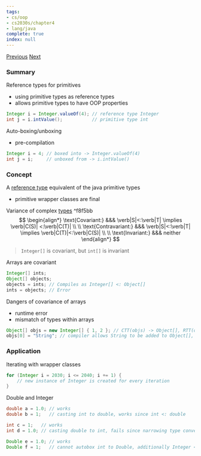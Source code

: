 ```yaml
---
tags:
- cs/oop
- cs2030s/chapter4
- lang/java
complete: true
index: null
---
```

[Previous](/labyrinth/notes/cs/cs2030s/class_abstraction)   [Next](/labyrinth/notes/cs/cs2030s/exceptions)
### Summary
Reference types for primitives
- using primitive types as reference types
- allows primitive types to have OOP properties
```java
Integer i = Integer.valueOf(4); // reference type Integer
int j = i.intValue();           // primitive type int
```

Auto-boxing/unboxing
- pre-compilation
```java
Integer i = 4; // boxed into -> Integer.valueOf(4)
int j = i;     // unboxed from -> i.intValue()
```
### Concept
A [reference type](/labyrinth/notes/cs/cs2030s/types#^e9a435) equivalent of the java primitive types
- primitive wrapper classes are final

Variance of complex [types](/labyrinth/notes/cs/cs2030s/types) ^f8f5bb
$$
\begin{align*}
\text{Covariant:} &&& \verb|S|<:\verb|T| \implies \verb|C(S)| <:\verb|C(T)| \\
\\
\text{Contravariant:} &&& \verb|S|<:\verb|T| \implies \verb|C(T)|<:\verb|C(S)| \\
\\
\text{Invariant:} &&& neither
\end{align*}
$$
> `Integer[]` is covariant, but `int[]` is invariant

Arrays are covariant
```java
Integer[] ints;
Object[] objects;
objects = ints; // Compiles as Integer[] <: Object[]
ints = objects; // Error
```

Dangers of covariance of arrays
- runtime error
- mismatch of types within arrays
```java
Object[] objs = new Integer[] { 1, 2 }; // CTT(objs) -> Object[], RTT(objs) -> Integer[]
objs[0] = "String"; // compiler allows String to be added to Object[], type mismatch occurs in runtime
```
### Application
Iterating with wrapper classes
```java
for (Integer i = 2030; i <= 2040; i += 1) {
	// new instance of Integer is created for every iteration
}
```

Double and Integer
```java
double a = 1.0; // works
double b = 1;   // casting int to double, works since int <: double

int c = 1;   // works
int d = 1.0; // casting double to int, fails since narrowing type conversion

Double e = 1.0; // works
Double f = 1;   // cannot autobox int to Double, additionally Integer </: Double
```